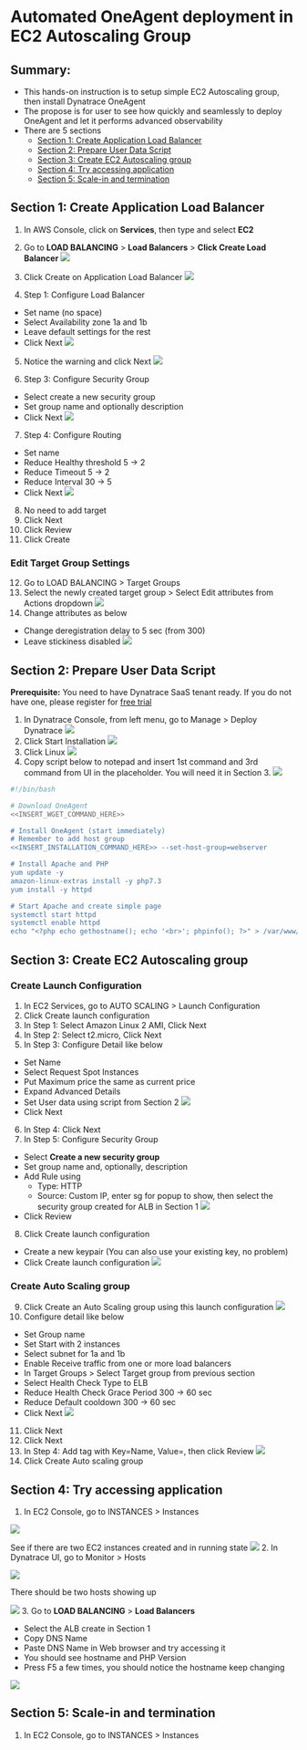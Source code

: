 # Automated OneAgent deployment in EC2 Autoscaling Group

## Summary:
- This hands-on instruction is to setup simple EC2 Autoscaling group, then install Dynatrace OneAgent
- The propose is for user to see how quickly and seamlessly to deploy OneAgent and let it performs advanced observability
- There are 5 sections
  - [Section 1: Create Application Load Balancer](# "Section 1: Create Application Load Balancer")
  - [Section 2: Prepare User Data Script](. "Section 2: Prepare User Data Script")
  - [Section 3: Create EC2 Autoscaling group](. "Section 3: Create EC2 Autoscaling group")
  - [Section 4: Try accessing application](. "Section 4: Try accessing application")
  - [Section 5: Scale-in and termination](. "Section 5: Scale-in and termination")

## Section 1: Create Application Load Balancer
1. In AWS Console, click on **Services**, then type and select **EC2**
2. Go to **LOAD BALANCING** > **Load Balancers** > **Click Create Load Balancer**
![](doc/Step01-02.png)

3. Click Create on Application Load Balancer
![](doc/Step01-03.png)

4. Step 1: Configure Load Balancer
- Set name (no space)
- Select Availability zone 1a and 1b
- Leave default settings for the rest
- Click Next
![](doc/Step01-04.png)

5. Notice the warning and click Next
![](doc/Step01-05.png)

6. Step 3: Configure Security Group
- Select create a new security group
- Set group name and optionally description
- Click Next
![](doc/Step01-06.png)

7. Step 4: Configure Routing
- Set name
- Reduce Healthy threshold 5 -> 2
- Reduce Timeout 5 -> 2
- Reduce Interval 30 -> 5
- Click Next
![](doc/Step01-07.png)

8. No need to add target
9. Click Next
10. Click Review
11. Click Create

### Edit Target Group Settings
12. Go to LOAD BALANCING > Target Groups
13. Select the newly created target group > 
Select Edit attributes from Actions dropdown
![](doc/Step01-02-02.png)
3. Change attributes as below
- Change deregistration delay to 5 sec (from 300)
- Leave stickiness disabled
![](doc/Step01-02-03.png)

## Section 2: Prepare User Data Script
**Prerequisite:** You need to have Dynatrace SaaS tenant ready. 
If you do not have one, please register for [free trial](https://www.dynatrace.com/trial/)
1. In Dynatrace Console, from left menu, go to Manage > Deploy Dynatrace
![](doc/Step02-01.png)
2. Click Start Installation
![](doc/Step02-02.png)
3. Click Linux
![](doc/Step02-03.png)
4. Copy script below to notepad and insert 1st command and 3rd command from UI in the placeholder. You will need it in Section 3.
![](doc/Step02-04.png)

```sh
#!/bin/bash

# Download OneAgent
<<INSERT_WGET_COMMAND_HERE>>

# Install OneAgent (start immediately)
# Remember to add host group
<<INSERT_INSTALLATION_COMMAND_HERE>> --set-host-group=webserver

# Install Apache and PHP
yum update -y
amazon-linux-extras install -y php7.3
yum install -y httpd

# Start Apache and create simple page
systemctl start httpd
systemctl enable httpd
echo "<?php echo gethostname(); echo '<br>'; phpinfo(); ?>" > /var/www/html/index.php
```

## Section 3: Create EC2 Autoscaling group
### Create Launch Configuration
1. In EC2 Services, go to AUTO SCALING > Launch Configuration
2. Click Create launch configuration
3. In Step 1: Select Amazon Linux 2 AMI, Click Next
4. In Step 2: Select t2.micro, Click Next
5. In Step 3: Configure Detail like below
- Set Name
- Select Request Spot Instances
- Put Maximum price the same as current price
- Expand Advanced Details
- Set User data using script from Section 2
![](doc/Step03-05.png)
- Click Next
6. In Step 4: Click Next
7. In Step 5: Configure Security Group
- Select **Create a new security group**
- Set group name and, optionally, description
- Add Rule using
  - Type: HTTP
  - Source: Custom IP, enter sg for popup to show, then select the security group created for ALB in Section 1
  ![](doc/Step03-07.png)
- Click Review
8. Click Create launch configuration
- Create a new keypair (You can also use your existing key, no problem)
- Click Create launch configuration
![](doc/Step03-08.png)

### Create Auto Scaling group
9. Click Create an Auto Scaling group using this launch configuration
![](doc/Step03-09.png)
10. Configure detail like below
- Set Group name
- Set Start with 2 instances
- Select subnet for 1a and 1b
- Enable Receive traffic from one or more load balancers
- In Target Groups > Select Target group from previous section
- Select Health Check Type to ELB
- Reduce Health Check Grace Period 300 -> 60 sec
- Reduce Default cooldown 300 -> 60 sec
- Click Next
![](doc/Step03-10.png)
11. Click Next
12. Click Next
13. In Step 4: Add tag with Key=Name, Value=<whatever>, then click Review
![](doc/Step03-13.png)
14. Click Create Auto scaling group

## Section 4: Try accessing application
1. In EC2 Console, go to INSTANCES > Instances

![](doc/Step04-01-01.png)

See if there are two EC2 instances created and in running state
![](doc/Step04-01-02.png)
2. In Dynatrace UI, go to Monitor > Hosts

![](doc/Step04-02-01.png)

There should be two hosts showing up

![](doc/Step04-02-02.png)
3. Go to **LOAD BALANCING** > **Load Balancers**
- Select the ALB create in Section 1
- Copy DNS Name
- Paste DNS Name in Web browser and try accessing it
- You should see hostname and PHP Version
- Press F5 a few times, you should notice the hostname keep changing

![](doc/Step04-03.png)

## Section 5: Scale-in and termination
1. In EC2 Console, go to INSTANCES > Instances
